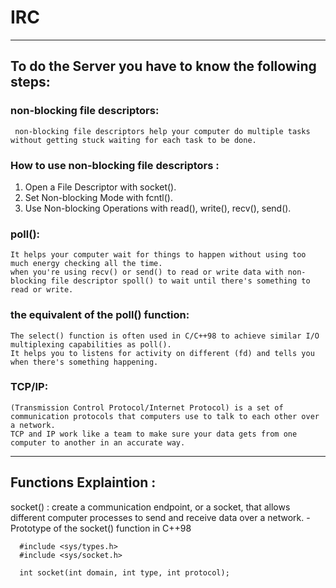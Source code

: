 # IRC
_____________________________________________________________________________________________

## To do the Server you have to know the following steps:

 ### non-blocking file descriptors:
     non-blocking file descriptors help your computer do multiple tasks without getting stuck waiting for each task to be done.

### How to use non-blocking file descriptors :
1) Open a File Descriptor with socket().
2) Set Non-blocking Mode with fcntl().
3) Use Non-blocking Operations with read(), write(), recv(), send().

### poll():
    It helps your computer wait for things to happen without using too much energy checking all the time.
    when you're using recv() or send() to read or write data with non-blocking file descriptor spoll() to wait until there's something to read or write.

### the equivalent of the poll() function:
    The select() function is often used in C/C++98 to achieve similar I/O multiplexing capabilities as poll().
    It helps you to listens for activity on different (fd) and tells you when there's something happening.

### TCP/IP:
    (Transmission Control Protocol/Internet Protocol) is a set of communication protocols that computers use to talk to each other over a network.
    TCP and IP work like a team to make sure your data gets from one computer to another in an accurate way.

_____________________________________________________________________________________________
 ## Functions Explaintion :
 socket() : create a communication endpoint, or a socket, that allows different computer processes to send and receive data over a network.
     -Prototype of the socket() function in C++98
   
      #include <sys/types.h>
      #include <sys/socket.h>
      
      int socket(int domain, int type, int protocol);
  
